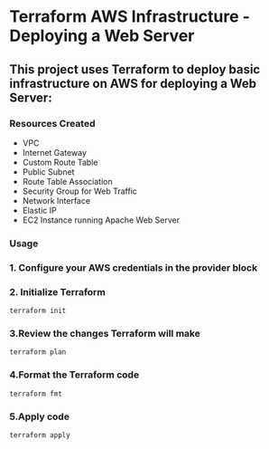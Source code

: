 # Terraform AWS Infrastructure - Deploying a Web Server
## This project uses Terraform to deploy basic infrastructure on AWS for deploying a Web Server:

### Resources Created
* VPC
* Internet Gateway
* Custom Route Table
* Public Subnet
* Route Table Association
* Security Group for Web Traffic
* Network Interface
* Elastic IP
* EC2 Instance running Apache Web Server

### Usage
### 1. Configure your AWS credentials in the provider block

### 2. Initialize Terraform
`terraform init`

### 3.Review the changes Terraform will make
`terraform plan`

### 4.Format the Terraform code
`terraform fmt`

### 5.Apply code
`terraform apply`

